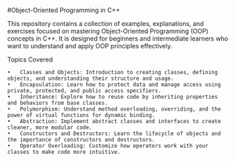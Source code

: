 #Object-Oriented Programming in C++

This repository contains a collection of examples, explanations, and exercises focused on mastering Object-Oriented Programming (OOP) concepts in C++. It is designed for beginners and intermediate learners who want to understand and apply OOP principles effectively.

Topics Covered

    •	Classes and Objects: Introduction to creating classes, defining objects, and understanding their structure and usage.
    •	Encapsulation: Learn how to protect data and manage access using private, protected, and public access specifiers.
    •	Inheritance: Explore how to reuse code by inheriting properties and behaviors from base classes.
    •	Polymorphism: Understand method overloading, overriding, and the power of virtual functions for dynamic binding.
    •	Abstraction: Implement abstract classes and interfaces to create cleaner, more modular code.
    •	Constructors and Destructors: Learn the lifecycle of objects and the importance of constructors and destructors.
    •	Operator Overloading: Customize how operators work with your classes to make code more intuitive.
